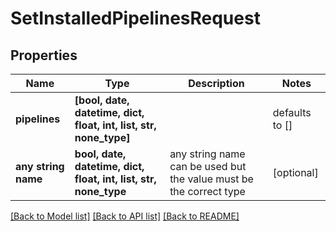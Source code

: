 # SetInstalledPipelinesRequest


## Properties
Name | Type | Description | Notes
------------ | ------------- | ------------- | -------------
**pipelines** | **[bool, date, datetime, dict, float, int, list, str, none_type]** |  | defaults to []
**any string name** | **bool, date, datetime, dict, float, int, list, str, none_type** | any string name can be used but the value must be the correct type | [optional]

[[Back to Model list]](../README.md#documentation-for-models) [[Back to API list]](../README.md#documentation-for-api-endpoints) [[Back to README]](../README.md)


